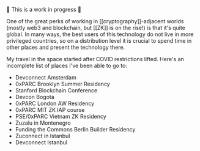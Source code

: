 🚧 This is a work in progress 🚧

One of the great perks of working in [[cryptography]]-adjacent worlds (mostly web3 and blockchain, but [[ZK]] is on the rise!) is that it's quite global. In many ways, the best users of this technology do not live in more privileged countries, so on a distribution level it is crucial to spend time in other places and present the technology there.

My travel in the space started after COVID restrictions lifted. Here's an incomplete list of places I've been able to go to:

- Devconnect Amsterdam
- 0xPARC Brooklyn Summer Residency
- Stanford Blockchain Conference
- Devcon Bogota
- 0xPARC London AW Residency
- 0xPARC MIT ZK IAP course
- PSE/0xPARC Vietnam ZK Residency
- Zuzalu in Montenegro
- Funding the Commons Berlin Builder Residency
- Zuconnect in Istanbul
- Devconnect Istanbul
